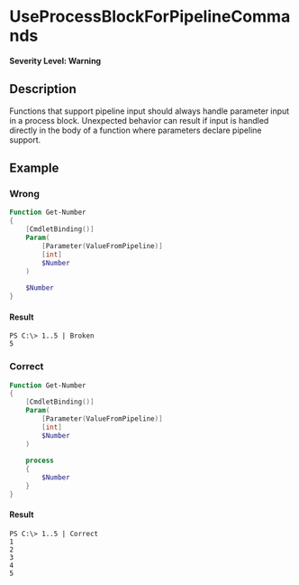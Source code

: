 # UseProcessBlockForPipelineCommands

**Severity Level: Warning**

## Description

Functions that support pipeline input should always handle parameter input in a process block. Unexpected behavior can result if input is handled directly in the body of a function where parameters declare pipeline support.

## Example

### Wrong

``` PowerShell
Function Get-Number
{
	[CmdletBinding()]
	Param(
		[Parameter(ValueFromPipeline)]
		[int]
		$Number
	)
	
	$Number
}
```

#### Result

```
PS C:\> 1..5 | Broken
5
```

### Correct

``` PowerShell
Function Get-Number
{
	[CmdletBinding()]
	Param(
		[Parameter(ValueFromPipeline)]
		[int]
		$Number
	)
	
	process
	{
		$Number
	}
}
```

#### Result

```
PS C:\> 1..5 | Correct
1
2
3
4
5
```
